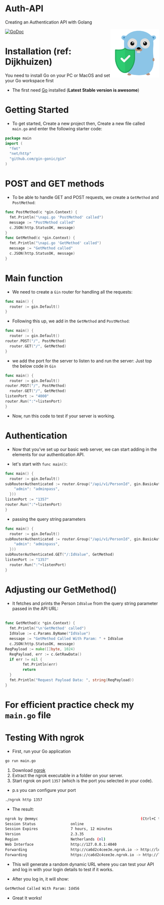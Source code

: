# Auth-API
Creating an Authentication API with Golang

<img align="right" width="159px" src="https://raw.githubusercontent.com/assertgo/icon/master/assertgo_512.png">

[![GoDoc](https://pkg.go.dev/badge/github.com/gin-gonic/gin?status.svg)](https://pkg.go.dev/github.com/gin-gonic/gin?tab=doc)

# Installation (ref: Dijkhuizen)

You need to install Go on your PC or MacOS and set your Go workspace first

- The first need [Go](https://golang.org/) installed (**Latest Stable version is awesome**)

# Getting Started

- To get started, Create a new project then, Create a new file called `main.go` and enter the following starter code:

```go
package main
import (
  "fmt"
  "net/http"
  "github.com/gin-gonic/gin"
)
```

# POST and GET methods

- To be able to handle GET and POST requests, we create a `GetMethod` and `PostMethod`:

```go
func PostMethod(c *gin.Context) {
  fmt.Println("\napi.go 'PostMethod' called")
  message := "PostMethod called"
  c.JSON(http.StatusOK, message)
}
func GetMethod(c *gin.Context) {
  fmt.Println("\napi.go 'GetMethod' called")
  message := "GetMethod called"
  c.JSON(http.StatusOK, message)
}
```
# Main function

- We need to create a `Gin` router for handling all the requests:

```go
func main() {
  router := gin.Default()
}
```

- Following this up, we add in the `GetMethod` and `PostMethod`:

```go
func main() {
  router := gin.Default()
router.POST("/", PostMethod)
  router.GET("/", GetMethod)
}
```
- we add the port for the server to listen to and run the server: Just top the below code in `Gin`

```go
func main() {
  router := gin.Default()
router.POST("/", PostMethod)
  router.GET("/", GetMethod)
listenPort := "4000"
router.Run(":"+listenPort)
}
```
- Now, run this code to test if your server is working.

#

# Authentication

- Now that you’ve set up our basic web server, we can start adding in the elements for our authentication API.

- let's start with `func main()`:

```go
func main() {
  router := gin.Default()
subRouterAuthenticated := router.Group("/api/v1/PersonId", gin.BasicAuth(gin.Accounts{
    "admin": "adminpass",
  }))
listenPort := "1357"
router.Run(":"+listenPort)
}
```

- passing the query string parameters

```go
func main() {
  router := gin.Default()
subRouterAuthenticated := router.Group("/api/v1/PersonId", gin.BasicAuth(gin.Accounts{
    "admin": "adminpass",
  }))
subRouterAuthenticated.GET("/:IdValue", GetMethod)
listenPort := "1357"
  router.Run(":"+listenPort)
}
```

# Adjusting our GetMethod()

- It fetches and prints the Person `IdValue` from the query string parameter passed in the API URL:

```go

func GetMethod(c *gin.Context) {
  fmt.Println("\n'GetMethod' called")
  IdValue := c.Params.ByName("IdValue")
  message := "GetMethod Called With Param: " + IdValue
  c.JSON(http.StatusOK, message)
ReqPayload := make([]byte, 1024)
  ReqPayload, err := c.GetRawData()
  if err != nil {
        fmt.Println(err)
        return
  }
  fmt.Println("Request Payload Data: ", string(ReqPayload))
}
```
#

# For efficient practice check my `main.go` file

# Testing With ngrok

- First, run your Go application

```sh
go run main.go
```

1. Download [ngrok](https://dl.equinox.io/ngrok/ngrok/stable)
2. Extract the ngrok executable in a folder on your server.
3. Start ngrok on port `1357` (which is the port you selected in your code).
- p.s you can configure your port

```sh
./ngrok http 1357
```

- The result:

```sh
ngrok by @emmyc                                               (Ctrl+C to quit)
Session Status                online                                                         
Session Expires               7 hours, 12 minutes                                            
Version                       2.3.35                                                         
Region                        Netherlands (nl)                                             
Web Interface                 http://127.0.0.1:4040                                          
Forwarding                    http://ca6d2c4cee3e.ngrok.io -> http://localhost:4000          
Forwarding                    https://ca6d2c4cee3e.ngrok.io -> http://localhost:4000
```

- This will generate a random dynamic URL where you can test your API and log in with your login details to test if it works.

- After you log in, it will show:

```sh
GetMethod Called With Param: Id456
```

- Great It works!
